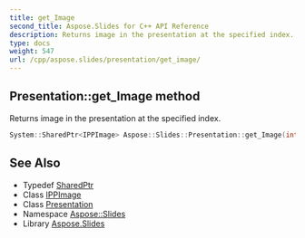 ```yaml
---
title: get_Image
second_title: Aspose.Slides for C++ API Reference
description: Returns image in the presentation at the specified index.
type: docs
weight: 547
url: /cpp/aspose.slides/presentation/get_image/
---
```

## Presentation::get_Image method


Returns image in the presentation at the specified index.

```cpp
System::SharedPtr<IPPImage> Aspose::Slides::Presentation::get_Image(int32_t index) override
```

## See Also

* Typedef [SharedPtr](../../../system/sharedptr/)
* Class [IPPImage](../../ippimage/)
* Class [Presentation](../)
* Namespace [Aspose::Slides](../../)
* Library [Aspose.Slides](../../../)
